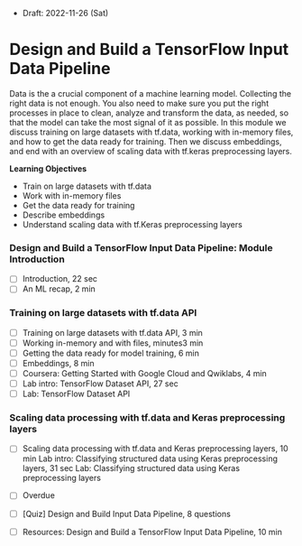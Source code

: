 * Draft: 2022-11-26 (Sat)

# Design and Build a TensorFlow Input Data Pipeline

Data is the a crucial component of a machine learning model. Collecting the right data is not enough. You also need to make sure you put the right processes in place to clean, analyze and transform the data, as needed, so that the model can take the most signal of it as possible. In this module we discuss training on large datasets with tf.data, working with in-memory files, and how to get the data ready for training. Then we discuss embeddings, and end with an overview of scaling data with tf.keras preprocessing layers.

**Learning Objectives**

- Train on large datasets with tf.data
- Work with in-memory files
- Get the data ready for training
- Describe embeddings
- Understand scaling data with tf.Keras preprocessing layers

### Design and Build a TensorFlow Input Data Pipeline: Module Introduction

- [ ] Introduction, 22 sec
- [ ] An ML recap, 2 min

### Training on large datasets with tf.data API

- [ ] Training on large datasets with tf.data API, 3 min
- [ ] Working in-memory and with files, minutes3 min
- [ ] Getting the data ready for model training, 6 min
- [ ] Embeddings, 8 min
- [ ] Coursera: Getting Started with Google Cloud and Qwiklabs, 4 min
- [ ] Lab intro: TensorFlow Dataset API, 27 sec
- [ ] Lab: TensorFlow Dataset API

### Scaling data processing with tf.data and Keras preprocessing layers

- [ ] Scaling data processing with tf.data and Keras preprocessing layers, 10 min
  Lab intro: Classifying structured data using Keras preprocessing layers, 31 sec
  Lab: Classifying structured data using Keras preprocessing layers
- [ ] Overdue

- [ ] [Quiz] Design and Build Input Data Pipeline, 8 questions
- [ ] Resources: Design and Build a TensorFlow Input Data Pipeline, 10 min
